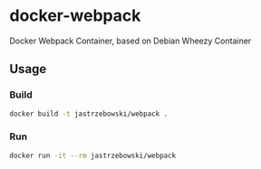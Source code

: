 # docker-webpack

Docker Webpack Container, based on Debian Wheezy Container

## Usage

### Build

```bash
docker build -t jastrzebowski/webpack .
```

### Run

```bash
docker run -it --rm jastrzebowski/webpack
```
